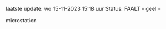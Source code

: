 laatste update: 
wo 15-11-2023 15:18   uur 
Status: FAALT - geel - 
<div class="service Y">microstation</div>